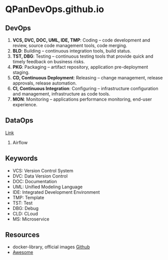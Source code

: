 # QPanDevOps.github.io

## DevOps

1. **VCS, DVC, DOC, UML, IDE, TMP**: Coding – code development and review, source code management tools, code merging.
2. **BLD**: Building – continuous integration tools, build status.
3. **TST, DBG**: Testing – continuous testing tools that provide quick and timely feedback on business risks.
4. **PKG**: Packaging – artifact repository, application pre-deployment staging.
5. **CD, Continuous Deployment**: Releasing – change management, release approvals, release automation.
6. **CI, Continuous Integration**: Configuring – infrastructure configuration and management, infrastructure as code tools.
7. **MON**: Monitoring – applications performance monitoring, end-user experience.

## DataOps

[Link](https://medium.com/data-ops/the-dataops-enterprise-software-industry-2019-a862904857ef)

1. Airflow

## Keywords

- VCS: Version Control System
- DVC: Data Version Control
- DOC: Documentation
- UML: Unified Modeling Language
- IDE: Integrated Development Environment
- TMP: Template
- TST: Test
- DBG: Debug
- CLD: CLoud
- MS: Microservice

## Resources

- docker-library, official images [Github](https://github.com/docker-library)
- [Awesome](https://github.com/sindresorhus/awesome)
